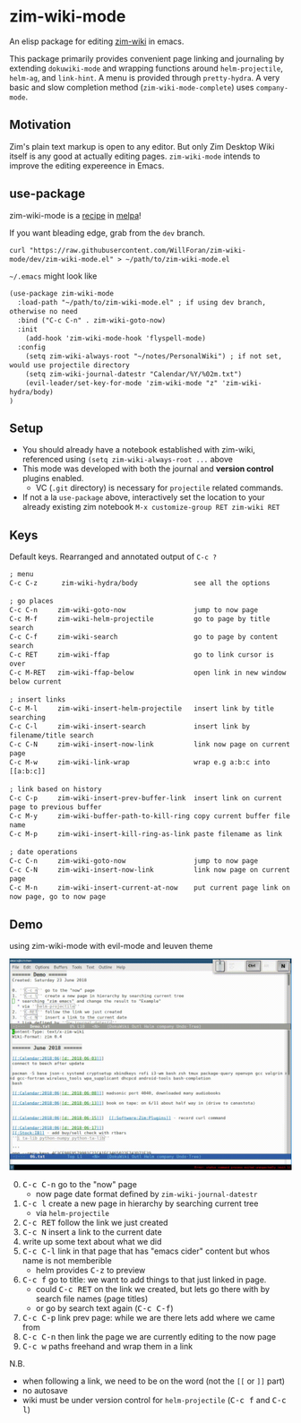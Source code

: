 # zim-wiki-mode
An elisp package for editing [zim-wiki](http://zim-wiki.org) in emacs.

This package primarily provides convenient page linking and journaling by extending `dokuwiki-mode` and wrapping functions around `helm-projectile`, `helm-ag`, and `link-hint`. A menu is provided through `pretty-hydra`. A very basic and slow completion method (`zim-wiki-mode-complete`) uses `company-mode`.

## Motivation
Zim's plain text markup is open to any editor. But only Zim Desktop Wiki itself is any good at actually editing pages. `zim-wiki-mode` intends to improve the editing expereence in Emacs.


## use-package 

zim-wiki-mode is a [recipe](https://github.com/melpa/melpa/blob/master/recipes/zim-wiki-mode) in [melpa](https://melpa.org/)! 

If you want bleading edge, grab from the `dev` branch.
```
curl "https://raw.githubusercontent.com/WillForan/zim-wiki-mode/dev/zim-wiki-mode.el" > ~/path/to/zim-wiki-mode.el
```

`~/.emacs` might look like

```elisp
(use-package zim-wiki-mode
  :load-path "~/path/to/zim-wiki-mode.el" ; if using dev branch, otherwise no need
  :bind ("C-c C-n" . zim-wiki-goto-now)
  :init
    (add-hook 'zim-wiki-mode-hook 'flyspell-mode)
  :config
    (setq zim-wiki-always-root "~/notes/PersonalWiki") ; if not set, would use projectile directory
    (setq zim-wiki-journal-datestr "Calendar/%Y/%02m.txt")
    (evil-leader/set-key-for-mode 'zim-wiki-mode "z" 'zim-wiki-hydra/body)
)
```

## Setup

 * You should already have a notebook established with zim-wiki, referenced using `(setq zim-wiki-always-root ...` above
 * This mode was developed with both the journal and **version control** plugins enabled.
   * VC (`.git` directory) is necessary for `projectile` related commands.
 * If not a la `use-package` above, interactively set the location to your already existing zim notebook  `M-x customize-group RET zim-wiki RET`

## Keys
Default keys. Rearranged and annotated output of `C-c ?`

```
; menu
C-c C-z      zim-wiki-hydra/body              see all the options

; go places
C-c C-n		zim-wiki-goto-now                 jump to now page
C-c M-f		zim-wiki-helm-projectile          go to page by title search
C-c C-f		zim-wiki-search                   go to page by content search
C-c RET		zim-wiki-ffap                     go to link cursor is over
C-c M-RET	zim-wiki-ffap-below               open link in new window below current

; insert links
C-c M-l		zim-wiki-insert-helm-projectile   insert link by title searching
C-c C-l		zim-wiki-insert-search            insert link by filename/title search
C-c C-N		zim-wiki-insert-now-link          link now page on current page
C-c M-w		zim-wiki-link-wrap                wrap e.g a:b:c into [[a:b:c]]

; link based on history
C-c C-p		zim-wiki-insert-prev-buffer-link  insert link on current page to previous buffer
C-c M-y		zim-wiki-buffer-path-to-kill-ring copy current buffer file name
C-c M-p		zim-wiki-insert-kill-ring-as-link paste filename as link

; date operations
C-c C-n		zim-wiki-goto-now                 jump to now page
C-c C-N		zim-wiki-insert-now-link          link now page on current page
C-c M-n		zim-wiki-insert-current-at-now    put current page link on now page, go to now page
```

## Demo
using zim-wiki-mode with evil-mode and leuven theme

![demo gif](demo.gif?raw=true) 

  0. <kbd>C-c C-n</kbd> go to the "now" page
     * now page date format defined by `zim-wiki-journal-datestr`
  1. <kbd>C-c l</kbd> create a new page in hierarchy by searching current tree 
     * via `helm-projectile`
  2. <kbd>C-c RET</kbd> follow the link we just created
  3. <kbd>C-c N</kbd> insert a link to the current date 
  4. write up some text about what we did
  5. <kbd>C-c C-l</kbd> link in that page that has "emacs cider" content but whos name is not memberible
     * helm provides <kbd>C-z</kbd> to preview
  6. <kbd>C-c f</kbd> go to title: we want to add things to that just linked in page.
     * could <kbd>C-c RET</kbd> on the link we created, but lets go there with by search file names (page titles)
     * or go by search text again (<kbd>C-c C-f</kbd>)
  7. <kbd>C-c C-p</kbd> link prev page: while we are there lets add where we came from
  8. <kbd>C-c C-n</kbd> then link the page we are currently editing to the now page
  9. <kbd>C-c w</kbd> paths freehand and wrap them in a link

N.B.
  * when following a link, we need to be on the word (not the `[[` or `]]` part)
  * no autosave
  * wiki must be under version control for `helm-projectile` (<kbd>C-c f</kbd> and <kbd>C-c l</kbd>)
